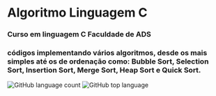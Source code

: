 # Algoritmo Linguagem C

### Curso em linguagem C Faculdade de ADS
### códigos implementando vários algoritmos, desde os mais simples até os de ordenação como: Bubble Sort, Selection Sort, Insertion Sort, Merge Sort, Heap Sort e Quick Sort.

![GitHub language count](https://img.shields.io/github/languages/count/ValmirSGama/AlgoritmoLinguagemC)
![GitHub top language](https://img.shields.io/github/languages/top/ValmirSGama/AlgoritmoLinguagemC)


